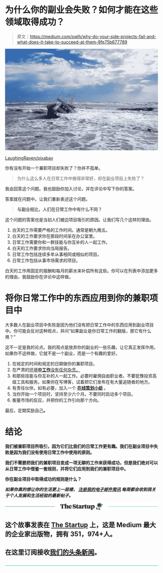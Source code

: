 # 为什么你的副业会失败？如何才能在这些领域取得成功？

> 原文：<https://medium.com/swlh/why-do-your-side-projects-fail-and-what-does-it-take-to-succeed-at-them-9fe75b677789>

![](img/6bd0932b3ea1f9bfdfdca2cebef2ccd8.png)

[LaughingRaven/pixabay](https://pixabay.com/en/ship-beach-sea-forward-wave-716778/)

你有没有开始一个兼职项目却失败了？你并不孤单。

> 为什么这么多人在日常工作中做得非常好，却在副业项目上失败了？

我会回答这个问题。我也鼓励你加入讨论，并在评论中写下你的答案。

答案就在问题中。让我们重新表述这个问题。

> **与副业相比，人们在日常工作中有什么不同？**

这个问题的答案也是当初人们被边项目吸引的原因。让我们写几个这样的理由。

1.  白天的工作需要严格的工作时间。通常是朝九晚五。
2.  白天的工作要求你在那段时间呆在办公室里。
3.  日常工作需要你和一群技能与你互补的人一起工作。
4.  白天的工作要求你向当局报告。
5.  日常工作包括连续多年从事相同或相似的项目。
6.  日常工作包括从事市场需求的项目。

白天的工作用固定的报酬和每月的薪水来补偿所有这些。你可以在列表中添加更多的理由，我鼓励你在评论中这样做。

# 将你日常工作中的东西应用到你的兼职项目中

大多数人在副业项目中失败是因为他们没有把日常工作中的东西应用到副业项目中。你可能会反对这种观点，并问“如果副业是你日常工作的翻版，那它有什么用？”

这不一定是我的论点。我的观点是放弃你的副业的一些乐趣，让它真正发挥作用。如果你不这样做，它就不是一个副业，而是一个有趣的爱好。

1.  在规定的时间和规定的日期做你的兼职项目。
2.  在严肃的[环境**中工作**没有任何杂念。](https://ideavisionaction.com/personal-development/the-impact-of-your-environment-on-your-success/)
3.  和那些技能与你互补的人一起工作。必要时雇佣自由职业者。不要犹豫投资高级工具和服务。如果你在写博客，试着把它们发布在有大量追随者的地方。
4.  有责任伙伴。如有必要，加入一个 [**在线策划小组**](https://ideavisionaction.com/entrepreneurship/one-practice-startup-founders-hate/) 。
5.  当你开始一个项目时，坚持至少六个月。不要同时启动多个项目。
6.  衡量市场的反应，并把你的工作引向那个方向。

最后，定期奖励自己[](https://ideavisionaction.com/personal-development/creating-a-reward-system-to-keep-going-when-the-going-gets-tough/)**。**

# **结论**

**我们被兼职项目所吸引，因为它们比我们的日常工作更有趣。我们在副业项目中失败是因为我们没有使用日常工作中使用的原则。**

**我们不需要把我们的兼职项目变成一项无聊的工作来获得成功，但是我们绝对可以从日常工作中借鉴一套规则，并将它们应用到我们的兼职项目中。**

**你在副业项目中取得成功的规则是什么？**

*****如果你真的想让你的生活更上一层楼，*** [***注册我的电子邮件简讯***](https://ideavisionaction.com/email-newsletter/) ***每周都会收到我关于个人发展和生活经验的最新帖子。*****

**[![](img/308a8d84fb9b2fab43d66c117fcc4bb4.png)](https://medium.com/swlh)**

## **这个故事发表在 [The Startup](https://medium.com/swlh) 上，这是 Medium 最大的企业家出版物，拥有 351，974+人。**

## **在这里订阅接收[我们的头条新闻](http://growthsupply.com/the-startup-newsletter/)。**

**[![](img/b0164736ea17a63403e660de5dedf91a.png)](https://medium.com/swlh)**